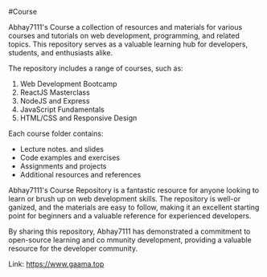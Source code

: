 #Course

Abhay7111's Course a collection of resources and materials for various courses and tutorials on web development, programming, and related topics. This repository serves as a valuable learning hub for developers, students, and enthusiasts alike.

The repository includes a range of courses, such as:

1. Web Development Bootcamp
2. ReactJS Masterclass
3. NodeJS and Express
4. JavaScript Fundamentals
5. HTML/CSS and Responsive Design

Each course folder contains:

- Lecture notes. and slides
- Code examples and exercises
- Assignments and projects
- Additional resources and references

Abhay7111's Course Repository is a fantastic resource for anyone looking to learn or brush up on web development skills. The repository is well-or ganized, and the materials are easy to follow, making it an excellent starting point for beginners and a valuable reference for experienced developers.

By sharing this repository, Abhay7111 has demonstrated a commitment to open-source learning and co mmunity development, providing a valuable resource for the developer community.

Link: https://www.gaama.top